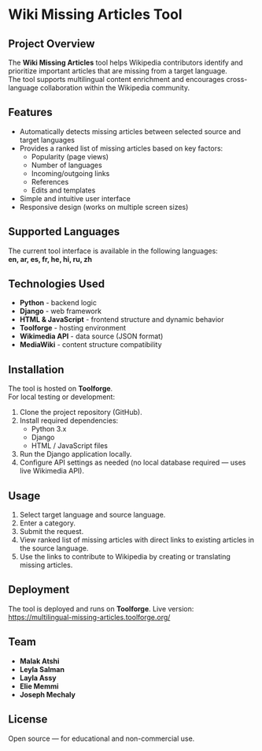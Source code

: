 # Wiki Missing Articles Tool

## Project Overview
The **Wiki Missing Articles** tool helps Wikipedia contributors identify and prioritize important articles that are missing from a target language.  
The tool supports multilingual content enrichment and encourages cross-language collaboration within the Wikipedia community.

## Features
- Automatically detects missing articles between selected source and target languages
- Provides a ranked list of missing articles based on key factors:
    - Popularity (page views)
    - Number of languages
    - Incoming/outgoing links
    - References
    - Edits and templates
- Simple and intuitive user interface
- Responsive design (works on multiple screen sizes)

## Supported Languages
The current tool interface is available in the following languages:  
**en, ar, es, fr, he, hi, ru, zh**

## Technologies Used
- **Python** - backend logic
- **Django** - web framework
- **HTML & JavaScript** - frontend structure and dynamic behavior
- **Toolforge** - hosting environment
- **Wikimedia API** - data source (JSON format)
- **MediaWiki** - content structure compatibility

## Installation
The tool is hosted on **Toolforge**.  
For local testing or development:
1. Clone the project repository (GitHub).
2. Install required dependencies:
    - Python 3.x
    - Django
    - HTML / JavaScript files
3. Run the Django application locally.
4. Configure API settings as needed (no local database required — uses live Wikimedia API).

## Usage
1. Select target language and source language.
2. Enter a category.
3. Submit the request.
4. View ranked list of missing articles with direct links to existing articles in the source language.
5. Use the links to contribute to Wikipedia by creating or translating missing articles.

## Deployment
The tool is deployed and runs on **Toolforge**.
Live version: https://multilingual-missing-articles.toolforge.org/


## Team
- **Malak Atshi**
- **Leyla Salman**
- **Layla Assy**
- **Elie Memmi**
- **Joseph Mechaly**

## License
Open source — for educational and non-commercial use.

